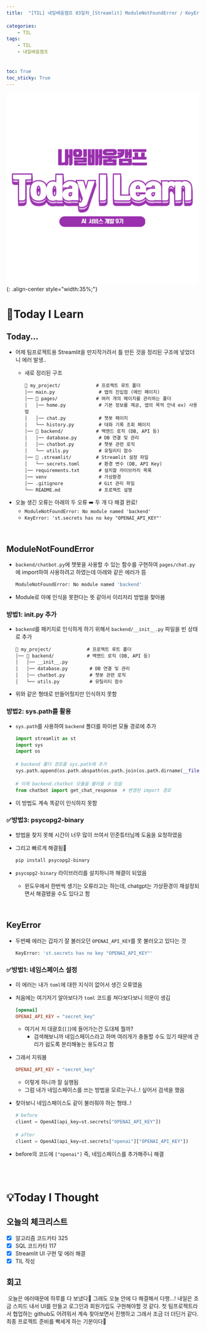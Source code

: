 ```yaml
---
title:  "[TIL] 내일배움캠프 83일차_[Streamlit] ModuleNotFoundError / KeyError 해결과정" 

categories: 
    - TIL
tags: 
    - TIL
    - 내일배움캠프


toc: True
toc_sticky: True
---
```


![TIL](/assets/images/TIL2.png){: .align-center style="width:35%;"}

# 👀Today I Learn
## Today...
- 어제 팀프로젝트용 Streamlit을 만지작거려서 틀 만든 것을 정리된 구조에 넣었더니 에러 발생..
  - 새로 정리된 구조

    ```
    📂 my_project/             # 프로젝트 루트 폴더
    │── main.py                # 앱의 진입점 (메인 페이지)
    │── 📂 pages/              # 여러 개의 페이지를 관리하는 폴더
    │   │── home.py            # 기본 정보를 제공, 앱의 목적 안내 ex) 사용법
    │   │── chat.py            # 챗봇 페이지
    │   └── history.py         # 대화 기록 조회 페이지
    │── 📂 backend/            # 백엔드 로직 (DB, API 등)
    │   │── database.py        # DB 연결 및 관리
    │   │── chatbot.py         # 챗봇 관련 로직
    │   └── utils.py           # 유틸리티 함수
    │── 📂 .streamlit/         # Streamlit 설정 파일
    │   └── secrets.toml       # 환경 변수 (DB, API Key)
    │── requirements.txt       # 설치할 라이브러리 목록
    │── venv                   # 가상환경
    │── .gitignore             # Git 관리 파일
    └── README.md              # 프로젝트 설명
    ```
- 오늘 생긴 오류는 아래의 두 오류 ➡️ 두 개 다 해결 완료!
  - `ModuleNotFoundError: No module named 'backend'`
  - `KeyError: 'st.secrets has no key "OPENAI_API_KEY"'`

<br>

## ModuleNotFoundError
- `backend/chatbot.py`에 챗봇을 사용할 수 있는 함수를 구현하여 `pages/chat.py`에 import하여 사용하려고 하였는데 아래와 같은 에러가 뜸 

    ```bash
    ModuleNotFoundError: No module named 'backend'
    ```

- Module로 아예 인식을 못한다는 뜻 같아서 이리저리 방법을 찾아봄

### 방법1: __init__.py 추가
- `backend`를 패키지로 인식하게 하기 위해서 `backend/__init__.py` 파일을 빈 상태로 추가

    ```
    📂 my_project/             # 프로젝트 루트 폴더
    │── 📂 backend/            # 백엔드 로직 (DB, API 등)
    │   │── __init__.py        
    │   │── database.py        # DB 연결 및 관리
    │   │── chatbot.py         # 챗봇 관련 로직
    │   └── utils.py           # 유틸리티 함수
    ```

- 위와 같은 형태로 만들어줬지만 인식하지 못함

### 방법2: sys.path를 활용
- `sys.path`를 사용하여 `backend` 폴더를 파이썬 모듈 경로에 추가

  ```python
  import streamlit as st
  import sys
  import os

  # backend 폴더 경로를 sys.path에 추가
  sys.path.append(os.path.abspath(os.path.join(os.path.dirname(__file__), "..", "backend")))

  # 이제 backend.chatbot 모듈을 불러올 수 있음
  from chatbot import get_chat_response  # 변경된 import 경로
  ```

- 이 방법도 계속 똑같이 인식하지 못함

### ✅방법3: psycopg2-binary
- 방법을 찾지 못해 시간이 너무 많이 쓰여서 민준튜터님께 도움을 요청하였음
- 그리고 빠르게 해결됨🤣

  ```bash
  pip install psycopg2-binary
  ```

- `psycopg2-binary` 라이브러리를 설치하니까 해결이 되었음
  - 윈도우에서 한번씩 생기는 오류라고는 하는데, chatgpt는 가상환경이 재설정되면서 해결됐을 수도 있다고 함

<br>

## KeyError
- 두번째 에러는 갑자기 잘 불러오던 `OPENAI_API_KEY`를 못 불러오고 있다는 것

  ```bash
  KeyError: 'st.secrets has no key "OPENAI_API_KEY"'
  ```

### ✅방법1: 네임스페이스 설정
- 이 에러는 내가 `toml`에 대한 지식이 없어서 생긴 오류였음
- 처음에는 여기저기 알아보다가 `toml` 코드를 쳐다보다보니 의문이 생김

  ```toml
  [openai]
  OPENAI_API_KEY = "secret_key"
  ```

  - 여기서 저 대괄호(`[]`)에 들어가는건 도대체 뭘까?
    - 검색해보니까 네임스페이스라고 하며 여러개가 충돌할 수도 있기 때문에 관리가 쉽도록 분리해놓는 용도라고 함
- 그래서 지워봄

    ```toml
    OPENAI_API_KEY = "secret_key"
    ```

    - 이렇게 하니까 잘 실행됨
    - 그럼 내가 네임스페이스를 쓰는 방법을 모르는구나..! 싶어서 검색을 했음 

- 찾아보니 네임스페이스도 같이 불러줘야 하는 형태..!
  
  ```python
  # before
  client = OpenAI(api_key=st.secrets["OPENAI_API_KEY"])

  # after
  client = OpenAI(api_key=st.secrets["openai"]["OPENAI_API_KEY"])
  ```

- before의 코드에 `["openai"]` 즉, 네임스페이스를 추가해주니 해결


<br>
<br>


# 💡Today I Thought

## 오늘의 체크리스트
- [x]  알고리즘 코드카타 325
- [x]  SQL 코드카타 117
- [x]  Streamlit UI 구현 및 에러 해결
- [x]  TIL 작성

## 회고
&nbsp;오늘은 에러때문에 하루를 다 보냈다🫠 그래도 오늘 안에 다 해결해서 다행...! 내일은 조금 스피드 내서 UI를 만들고 로그인과 회원가입도 구현해야할 것 같다. 첫 팀프로젝트라서 협업하는 github도 어려워서 계속 찾아보면서 진행하고 그래서 조금 더 더딘거 같다. 최종 프로젝트 준비를 빡세게 하는 기분이다🤭